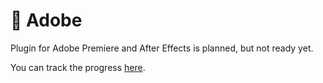 # 🔴 Adobe

Plugin for Adobe Premiere and After Effects is planned, but not ready yet.

You can track the progress [here](https://github.com/gyroflow/gyroflow/issues/41).
